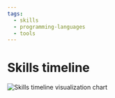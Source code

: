 ```yaml
---
tags:
  - skills
  - programming-languages
  - tools
---
```


# Skills timeline

![Skills timeline visualization chart](https://germs-dev.gitlab.io/skills/skills.png)

